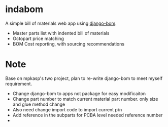 # indabom
A simple bill of materials web app using [django-bom](https://github.com/mpkasp/django-bom).

- Master parts list with indented bill of materials
- Octopart price matching
- BOM Cost reporting, with sourcing recommendations

# Note
Base on mpkasp's two project, plan to re-write django-bom to meet myself requirement. 

- Change django-bom to apps not package for easy modificaiton
- Change part number to match current material part number. only size and glue method change
- Also need change import code to import current p/n
- Add reference in the subparts for PCBA level needed reference number
- 


